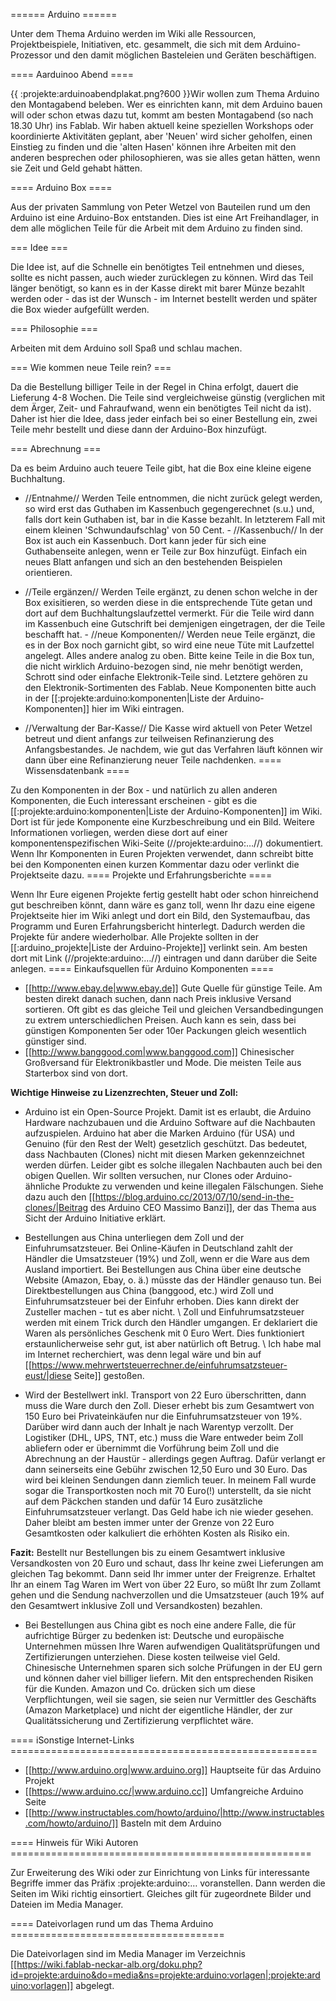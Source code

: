 ====== Arduino ======

Unter dem Thema Arduino werden im Wiki alle Ressourcen, Projektbeispiele, Initiativen, etc. gesammelt, die sich mit dem Arduino-Prozessor und den damit möglichen Basteleien und Geräten beschäftigen.

==== Aarduinoo Abend ====

{{  :projekte:arduinoabendplakat.png?600  }}Wir wollen zum Thema Arduino den Montagabend beleben. Wer es einrichten kann, mit dem Arduino bauen will oder schon etwas dazu tut, kommt am besten Montagabend (so nach 18.30 Uhr) ins Fablab. Wir haben aktuell keine speziellen Workshops oder koordinierte Aktivitäten geplant, aber 'Neuen' wird sicher geholfen, einen Einstieg zu finden und die 'alten Hasen' können ihre Arbeiten mit den anderen besprechen oder philosophieren, was sie alles getan hätten, wenn sie Zeit und Geld gehabt hätten.

==== Arduino Box ====

Aus der privaten Sammlung von Peter Wetzel von Bauteilen rund um den Arduino ist eine Arduino-Box entstanden. Dies ist eine Art Freihandlager, in dem alle möglichen Teile für die Arbeit mit dem Arduino zu finden sind.

=== Idee ===

Die Idee ist, auf die Schnelle ein benötigtes Teil entnehmen und dieses, sollte es nicht passen, auch wieder zurücklegen zu können. Wird das Teil länger benötigt, so kann es in der Kasse direkt mit barer Münze bezahlt werden oder - das ist der Wunsch - im Internet bestellt werden und später die Box wieder aufgefüllt werden.

=== Philosophie ===

Arbeiten mit dem Arduino soll Spaß und schlau machen.

=== Wie kommen neue Teile rein? ===

Da die Bestellung billiger Teile in der Regel in China erfolgt, dauert die Lieferung 4-8 Wochen. Die Teile sind vergleichweise günstig (verglichen mit dem Ärger, Zeit- und Fahraufwand, wenn ein benötigtes Teil nicht da ist). Daher ist hier die Idee, dass jeder einfach bei so einer Bestellung ein, zwei Teile mehr bestellt und diese dann der Arduino-Box hinzufügt.

=== Abrechnung ===

Da es beim Arduino auch teuere Teile gibt, hat die Box eine kleine eigene Buchhaltung.

- //Entnahme// Werden Teile entnommen, die nicht zurück gelegt werden, so wird erst das Guthaben im Kassenbuch gegengerechnet (s.u.) und, falls dort kein Guthaben ist, bar in die Kasse bezahlt. In letzterem Fall mit einem kleinen 'Schwundaufschlag' von 50 Cent. - //Kassenbuch// In der Box ist auch ein Kassenbuch. Dort kann jeder für sich eine Guthabenseite anlegen, wenn er Teile zur Box hinzufügt. Einfach ein neues Blatt anfangen und sich an den bestehenden Beispielen orientieren.

- //Teile ergänzen// Werden Teile ergänzt, zu denen schon welche in der Box exisitieren, so werden diese in die entsprechende Tüte getan und dort auf dem Buchhaltungslaufzettel vermerkt. Für die Teile wird dann im Kassenbuch eine Gutschrift bei demjenigen eingetragen, der die Teile beschafft hat. - //neue Komponenten// Werden neue Teile ergänzt, die es in der Box noch garnicht gibt, so wird eine neue Tüte mit Laufzettel angelegt. Alles andere analog zu oben. Bitte keine Teile in die Box tun, die nicht wirklich Arduino-bezogen sind, nie mehr benötigt werden, Schrott sind oder einfache Elektronik-Teile sind. Letztere gehören zu den Elektronik-Sortimenten des Fablab. Neue Komponenten bitte auch in der [[:projekte:arduino:komponenten|Liste der Arduino-Komponenten]] hier im Wiki eintragen.

- //Verwaltung der Bar-Kasse// Die Kasse wird aktuell von Peter Wetzel betreut und dient anfangs zur teilweisen Refinanzierung des Anfangsbestandes. Je nachdem, wie gut das Verfahren läuft können wir dann über eine Refinanzierung neuer Teile nachdenken.
==== Wissensdatenbank ====

Zu den Komponenten in der Box - und natürlich zu allen anderen Komponenten, die Euch interessant erscheinen - gibt es die [[:projekte:arduino:komponenten|Liste der Arduino-Komponenten]] im Wiki. Dort ist für jede Komponente eine Kurzbeschreibung und ein Bild. Weitere Informationen vorliegen, werden diese dort auf einer komponentenspezifischen Wiki-Seite (//projekte:arduino:…//) dokumentiert. Wenn Ihr Komponenten in Euren Projekten verwendet, dann schreibt bitte bei den Komponenten einen kurzen Kommentar dazu oder verlinkt die Projektseite dazu.
==== Projekte und Erfahrungsberichte ====

Wenn Ihr Eure eigenen Projekte fertig gestellt habt oder schon hinreichend gut beschreiben könnt, dann wäre es ganz toll, wenn Ihr dazu eine eigene Projektseite hier im Wiki anlegt und dort ein Bild, den Systemaufbau, das Programm und Euren Erfahrungsbericht hinterlegt. Dadurch werden die Projekte für andere wiederholbar. Alle Projekte sollten in der [[:arduino_projekte|Liste der Arduino-Projekte]] verlinkt sein. Am besten dort mit Link (//projekte:arduino:…//) eintragen und dann darüber die Seite anlegen.
==== Einkaufsquellen für Arduino Komponenten ====

  * [[http://www.ebay.de|www.ebay.de]] Gute Quelle für günstige Teile. Am besten direkt danach suchen, dann nach Preis inklusive Versand sortieren. Oft gibt es das gleiche Teil und gleichen Versandbedingungen zu extrem unterschiedlichen Preisen. Auch kann es sein, dass bei günstigen Komponenten 5er oder 10er Packungen gleich wesentlich günstiger sind.
  * [[http://www.banggood.com|www.banggood.com]] Chinesischer Großversand für Elektronikbastler und Mode. Die meisten Teile aus Starterbox sind von dort.

**Wichtige Hinweise zu Lizenzrechten, Steuer und Zoll:**

  * Arduino ist ein Open-Source Projekt. Damit ist es erlaubt, die Arduino Hardware nachzubauen und die Arduino Software auf die Nachbauten aufzuspielen. Arduino hat aber die Marken Arduino (für USA) und Genuino (für den Rest der Welt) gesetzlich geschützt. Das bedeutet, dass Nachbauten (Clones) nicht mit diesen Marken gekennzeichnet werden dürfen. Leider gibt es solche illegalen Nachbauten auch bei den obigen Quellen. Wir sollten versuchen, nur Clones oder Arduino-ähnliche Produkte zu verwenden und keine illegalen Fälschungen. Siehe dazu auch den [[https://blog.arduino.cc/2013/07/10/send-in-the-clones/|Beitrag des Arduino CEO Massimo Banzi]], der das Thema aus Sicht der Arduino Initiative erklärt.

  * Bestellungen aus China unterliegen dem Zoll und der Einfuhrumsatzsteuer. Bei Online-Käufen in Deutschland zahlt der Händler die Umsatzsteuer (19%) und Zoll, wenn er die Ware aus dem Ausland importiert. Bei Bestellungen aus China über eine deutsche Website (Amazon, Ebay, o. ä.) müsste das der Händler genauso tun. Bei Direktbestellungen aus China (banggood, etc.) wird Zoll und Einfuhrumsatzsteuer bei der Einfuhr erhoben. Dies kann direkt der Zusteller machen - tut es aber nicht. \\ Zoll und Einfuhrumsatzsteuer werden mit einem Trick durch den Händler umgangen. Er deklariert die Waren als persönliches Geschenk mit 0 Euro Wert. Dies funktioniert erstaunlicherweise sehr gut, ist aber natürlich oft Betrug. \\ Ich habe mal im Internet recherchiert, was denn legal wäre und bin auf [[https://www.mehrwertsteuerrechner.de/einfuhrumsatzsteuer-eust/|diese Seite]] gestoßen.
  * Wird der Bestellwert inkl. Transport von 22 Euro überschritten, dann muss die Ware durch den Zoll. Dieser erhebt bis zum Gesamtwert von 150 Euro bei Privateinkäufen nur die Einfuhrumsatzsteuer von 19%. Darüber wird dann auch der Inhalt je nach Warentyp verzollt. Der Logistiker (DHL, UPS, TNT, etc.) muss die Ware entweder beim Zoll abliefern oder er übernimmt die Vorführung beim Zoll und die Abrechnung an der Haustür - allerdings gegen Auftrag. Dafür verlangt er dann seinerseits eine Gebühr zwischen 12,50 Euro und 30 Euro. Das wird bei kleinen Sendungen dann ziemlich teuer. In meinem Fall wurde sogar die Transportkosten noch mit 70 Euro(!) unterstellt, da sie nicht auf dem Päckchen standen und dafür 14 Euro zusätzliche Einfuhrumsatzsteuer verlangt. Das Geld habe ich nie wieder gesehen. Daher bleibt am besten immer unter der Grenze von 22 Euro Gesamtkosten oder kalkuliert die erhöhten Kosten als Risiko ein.

**Fazit:**  Bestellt nur Bestellungen bis zu einem Gesamtwert inklusive Versandkosten von 20 Euro und schaut, dass Ihr keine zwei Lieferungen am gleichen Tag bekommt. Dann seid Ihr immer unter der Freigrenze. Erhaltet Ihr an einem Tag Waren im Wert von über 22 Euro, so müßt Ihr zum Zollamt gehen und die Sendung nachverzollen und die Umsatzsteuer (auch 19% auf den Gesamtwert inklusive Zoll und Versandkosten) bezahlen.

  * Bei Bestellungen aus China gibt es noch eine andere Falle, die für aufrichtige Bürger zu bedenken ist: Deutsche und europäische Unternehmen müssen Ihre Waren aufwendigen Qualitätsprüfungen und Zertifizierungen unterziehen. Diese kosten teilweise viel Geld. Chinesische Unternehmen sparen sich solche Prüfungen in der EU gern und können daher viel billiger liefern. Mit den entsprechenden Risiken für die Kunden. Amazon und Co. drücken sich um diese Verpflichtungen, weil sie sagen, sie seien nur Vermittler des Geschäfts (Amazon Marketplace) und nicht der eigentliche Händler, der zur Qualitätssicherung und Zertifizierung verpflichtet wäre.

==== iSonstige Internet-Links =====================================================

  * [[http://www.arduino.org|www.arduino.org]] Hauptseite für das Arduino Projekt
  * [[https://www.arduino.cc/|www.arduino.cc]] Umfangreiche Arduino Seite
  * [[http://www.instructables.com/howto/arduino/|http://www.instructables.com/howto/arduino/]] Basteln mit dem Arduino

==== Hinweis für Wiki Autoren ====================================================

Zur Erweiterung des Wiki oder zur Einrichtung von Links für interessante Begriffe immer das Präfix :projekte:arduino:… voranstellen. Dann werden die Seiten im Wiki richtig einsortiert. Gleiches gilt für zugeordnete Bilder und Dateien im Media Manager.

==== Dateivorlagen rund um das Thema Arduino =====================================

Die Dateivorlagen sind im Media Manager im Verzeichnis [[https://wiki.fablab-neckar-alb.org/doku.php?id=projekte:arduino&do=media&ns=projekte:arduino:vorlagen|:projekte:arduino:vorlagen]] abgelegt.


